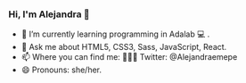 ### Hi, I'm Alejandra 👋


- 🌱 I’m currently learning programming in Adalab 💻 .
- 💬 Ask me about  HTML5, CSS3, Sass, JavaScript, React.
- 📫 Where you can find me: 👩🏽‍💻  Twitter: @Alejandraemepe  
- 😄 Pronouns: she/her.


